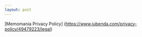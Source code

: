 ```yaml
---
layout: post
---
```


[Memomania Privacy Policy] (https://www.iubenda.com/privacy-policy/49479223/legal)

